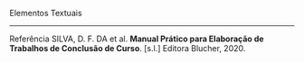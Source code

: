    Elementos Textuais
   



---
Referência
SILVA, D. F. DA et al. **Manual Prático para Elaboração de Trabalhos de Conclusão de Curso**. \[s.l.\] Editora Blucher, 2020.